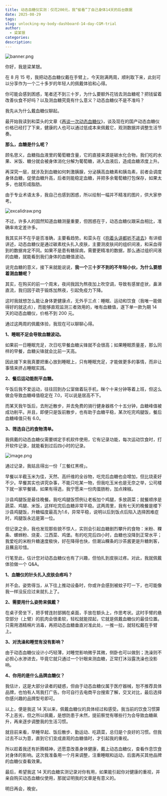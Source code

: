 ```yaml
---
title: 动态血糖仪实测：仅花200元，我“偷看”了自己身体14天的后台数据
date: 2025-08-29
tags:
slug: unlocking-my-body-dashboard-14-day-CGM-trial
author:
  - 梁某银
categories:
description:
---
```

![banner.png](https://img.liangmouyin.com/2025/08/e9d9434c24e09b9d25e1bf78faa49348.png)

你好，我是梁某银。

在 8 月 15 号，我把动态血糖仪戴在手臂上，今天刚满两周，顺利取下来，此刻可以分享作为一个二十多岁的年轻人的佩戴体验和心得。

你可能会感到困惑，笔者还不到三十岁，为什么要额外花钱去测血糖呢？把钱留着改善伙食不好吗？以及测血糖究竟有什么意义？动态血糖仪不是不准吗？

我先从为什么戴血糖仪聊起。

最开始我读到和菜头的文章《[再谈一次动态血糖仪](https://www.hecaitou.com/2025/08/Talk-about-dynamic-blood-glucose-meter-again.html)》，谈及现在的国产动态血糖仪价格已经打了下来，健康的人也可以通过低成本来佩戴它，观测数据并调整生活节奏。

**那么，血糖是什么呢？**

顾名思义，血糖指血液里的葡萄糖含量，它的直接来源是碳水化合物，我们吃的水果、米饭、糖分就会被身体消化分解为葡萄糖，进入血液后，造成血糖浓度上升。

再深究一层，就涉及到血糖如何刺激胰腺，分泌胰高血糖素和胰岛素，前者会调度身体血糖，促使血糖升高，后者则能稳定血糖，并把多余葡萄糖打包保存，如果太多，也就形成脂肪。

由于专业术语太多，我自己也感到困惑，所以绘制一幅并不精准的图片，供大家参考。

![excalidraw.png](https://img.liangmouyin.com/2025/08/be2f92d021b3d4b322376f32c6ae75ed.png)


不过，许多人的固然知道血糖测量重要，但困惑在于，动态血糖仪跟采血相比，准确率肯定差许多。

我其实并不在乎是否准确，主要看趋势。和菜头在《[抱着头讲都听不进去](https://www.hecaitou.com/2025/08/answer-me-now.html)》有详细讲述，动态血糖仪是通过碳素枕头扎入皮肤，主要测皮肤间的组织间液，和采血得到的数据肯定不同。如果不是患有糖尿病，需要更精准的数据，那么通过组织间液的血糖，就能看到我们身体的血糖值波动。

说完血糖的意义，接下来就能说说，**我一个三十岁不到的不年轻小伙，为什么要想着测血糖呢？**

其实，在购买的前一个周末，夜间我因为熬夜加上吹空调，导致有感冒症状，鼻涕直流，我归因于疏于锻炼加熬夜，引起免疫力下降。

这时我就想怎么能让身体更健康点，无外乎三点：睡眠、运动和饮食（我唯一能做得好的就这点），而能够直观监测三者效用的，唯有血糖值，遂下单一款为期 14 天的动态血糖仪，价格不到 200 元。

通过这两周的佩戴体验，我现在可以聊聊心得。

**1、睡眠不足会导致血糖波动。**

如果前一日睡眠充足，次日吃早餐血糖尖锋就不会很高；如果睡眠质量差，那么同样的早餐，血糖尖锋就会比前一天高。

因此接下来我真要把重心放到睡眠上，只有睡眠充足，才能做更多的事情，而非让事情来挤占睡眠实践。

**2、餐后运动能削平血糖。**

午饭后我不爱运动，往往回到办公室做着玩手机，眯个十来分钟等着上班，但这么做会导致血糖峰值稳定在 7.0，可以说是居高不下。

而某天我午饭后，去附近散步，并去免费的骑行健身器练个十五分钟，血糖峰值被成功削平。并且，即便只是饭前散步，也有助于血糖平稳，某次吃完鸡腿饭，餐后血糖峰值只有 6.0。

**3、筛选自己的食物清单。**

我佩戴的动态血糖仪需要绑定手机软件使用，它有记录功能，每次运动饮食时，打开软件记录，就能看到过后四小时的记录。

![image.png](https://img.liangmouyin.com/2025/08/3d12883847dbdf886a1e17b1b7f72bba.png)

通过记录，我姑且得出一份「三餐红黑榜」。

早餐以半截玉米为佳，天然、高纤维的全谷物，吃完后血糖也会增加，但比烧麦好不少。早餐其实也讲究杂事，不能只吃某一物，但我吃玉米也是无奈之举，公司楼下就一家早餐铺，如果有得选，我宁愿来一份肉蛋肠粉，加点辣椒。

沙县鸡腿饭是最佳晚餐。我吃鸡腿饭惯例让老板加个鸡腿，多放蔬菜；就餐顺序是蔬菜、鸡腿、米饭，这样吃完后血糖非常平稳。这两周里，我有七天的晚餐是楼下沙县鸡腿饭，升糖幅度最高为1.6，异常平稳，说明以后到饭点后陷入选择困难症时，鸡腿饭永远是第一位。

但记录之余，我也发现那些貌不惊人，实则会引起血糖剧烈攀升的食物：米粉、粿条、螺蛳粉、烧麦、江西菜、鸡堡。有的吃完后四小时，血糖也没降到正常水平；我爱吃的米粉升糖速度极快，好在降得也快，但潮汕粿条的沙茶酱更是升糖刺客，且蘸且珍惜。

行笔至此，估计您对动态血糖仪也有了兴趣，但怕扎到皮肤过疼。对此，我就佩戴体验做一个 Q&A。

**1、血糖仪的针头扎入皮肤会疼吗？**

并不会。姿势得当，从下往上推动设备时，你或许会感到被蚊子叮一下，也可能像我一样没反应过来就扎上了。

**2、需要用什么姿势来佩戴？**

在桌子旁坐下，把手臂连肘部搁在桌面，手放在额头上，作思考状。这时手臂的悬空部分（上臂）的肌肉会很柔软，轻松就能捏起，它就是佩戴血糖仪的最佳位置。只需用酒精棉片消毒，再把动态血糖垂直对准此处，一推一拉，就轻松戴在手臂上。

**3、对洗澡和睡觉有没有影响？**

由于动态血糖仪设计小巧轻薄，对睡觉影响微乎其微，侧卧也可以做到；洗澡则不必担心水渗进去，毕竟它就只通过一个针眼来测血糖，正常打沐浴露洗澡也没影响。

**4、你用的是什么品牌血糖仪？**

我估计，这是大部分读者的疑惑，但由于动态血糖仪属于医疗器械，恕不推荐具体品牌，也怕有人骂我打广告。你可自行去电商平台搜索了解，交叉对比，最后选择你感兴趣的品牌型号即可。

以上，便是我这 14 天以来，佩戴血糖仪的具体经过和感受。我当前的饮食习惯算不上恶劣，但之所以佩戴，是想防患于未然，提前察觉有哪些行为会导致血糖飙升，再来逐步调整我的生活习惯。

就目前来看，早睡早起、饭后散步、勤运动、吃蔬菜，总归是个良好的习惯。但我过去不以为意，直到它们变成直观的血糖值时，才引起我的重视。

所以趁着我还有折腾精神，还愿意改善身体健康，戴上动态血糖仪，查看作息饮食对身体的影响。这次我准备用一个月来调整，注重睡眠和运动，后面再买其他品牌的血糖仪查看效果。

最后，希望我这 14 天的血糖实测记录对你有用，如果能引起你对健康的重视，并亲自购买动态血糖仪使用，那就证明我的文章是有意义的。

明日再会，晚安。